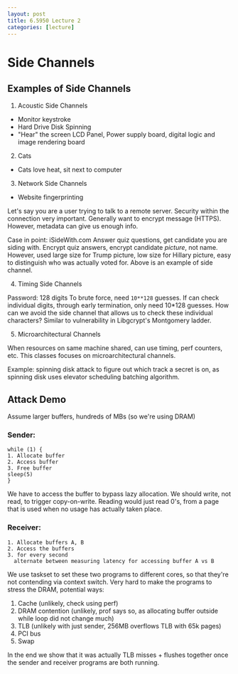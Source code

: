 ```yaml
---
layout: post
title: 6.5950 Lecture 2
categories: [lecture]
---
```

# Side Channels
## Examples of Side Channels
1. Acoustic Side Channels
  - Monitor keystroke
  - Hard Drive Disk Spinning
  - "Hear" the screen
  LCD Panel, Power supply board,  digital logic and image rendering board
2. Cats
  - Cats love heat, sit next to computer
3. Network Side Channels
  - Website fingerprinting

  Let's say you are a user trying to talk to a remote server. Security within the connection very important. 
  Generally want to encrypt message (HTTPS). However, metadata can give us enough info.

  Case in point: iSideWith.com
  Answer quiz questions, get candidate you are siding with.
  Encrypt quiz answers, encrypt candidate *picture*, not name.
  However, used large size for Trump picture, low size for Hillary picture, easy to distinguish who was actually voted for.
  Above is an example of side channel.

4. Timing Side Channels

  Password: 128 digits
  To brute force, need `10**128` guesses.
  If can check individual digits, through early termination, only need 10*128 guesses.
  How can we avoid the side channel that allows us to check these individual characters?
  Similar to vulnerability in Libgcrypt's Montgomery ladder.

5. Microarchitectural Channels

  When resources on same machine shared, can use timing, perf counters, etc.
  This classes focuses on microarchitectural channels.

  Example: spinning disk attack to figure out which track a secret is on, as spinning disk uses elevator scheduling batching algorithm.

## Attack Demo

Assume larger buffers, hundreds of MBs (so we're using DRAM)

### Sender:
```
while (1) {
1. Allocate buffer
2. Access buffer
3. Free buffer
sleep(5)
}
```
We have to access the buffer to bypass lazy allocation.
We should write, not read, to trigger copy-on-write.
Reading would just read 0's, from a page that is used when no usage has actually taken place.

### Receiver:
```
1. Allocate buffers A, B
2. Access the buffers
3. for every second
  alternate between measuring latency for accessing buffer A vs B
```

We use taskset to set these two programs to different cores, so that they're not contending via context switch.
Very hard to make the programs to stress the DRAM, potential ways:
1. Cache (unlikely, check using perf)
2. DRAM contention (unlikely, prof says so, as allocating buffer outside while loop did not change much)
3. TLB (unlikely with just sender, 256MB overflows TLB with 65k pages)
4. PCI bus
5. Swap

In the end we show that it was actually TLB misses + flushes together once the sender and receiver programs are both running.
